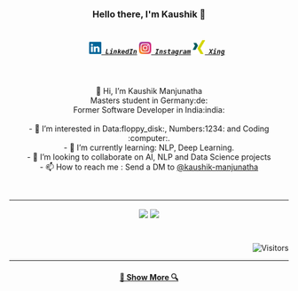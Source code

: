 <h3 align="center">Hello there, I'm Kaushik 👋</h3>
<h5 align="center">
  <code>
    <a href="https://www.linkedin.com/in/kaushik-manjunatha/" title="LinkedIn Profile"><img width="22" src="./LinkedIn.svg"> LinkedIn</a></code>
  <code><a href="https://www.instagram.com/kaushik_upadhya" title="Instagram Profile"><img width="22" src="./Instagram.svg"> Instagram</a></code>
 <code><a href="https://www.xing.com/profile/Kaushik_Manjunatha/" title="Xing Profile"><img width="22" src="./XingIcon.png"> Xing</a></code>
</h5>
<br>
<p align="center">

<p align="center">
👋 Hi, I’m Kaushik Manjunatha
  <br>Masters student in Germany:de:
  <br>Former Software Developer in India:india:
  <br><br>
- 👀 I’m interested in Data:floppy_disk:, Numbers:1234: and Coding :computer:.<br>
- 🌱 I’m currently learning: NLP, Deep Learning.<br>
- 💞️ I’m looking to collaborate on AI, NLP and Data Science projects<br>
- 📫 How to reach me : Send a DM to <a href="https://www.linkedin.com/in/kaushik-manjunatha/">@kaushik-manjunatha</a>
</p>
    <br>
</p>

<hr>
<p align=center>
    <img height=160 align="center" src="https://github-readme-stats.vercel.app/api?username=kaushikmupadhya&show_icons=true&theme=gruvbox">
    <img height=160 align="center" src="https://github-readme-stats.vercel.app/api/top-langs/?username=kaushikmupadhya&layout=compact&theme=gruvbox">
</p>

<!-- ![Kaushik's GitHub stats](https://github-readme-stats.vercel.app/api?username=kaushikmupadhya&show_icons=true&theme=radical) [![Most Used Languages](https://github-readme-stats.vercel.app/api/top-langs/?username=kaushikmupadhya&layout=compact)](https://github.com/kaushikmupadhya/github-readme-stats) --->

<br><p align="right">![Visitors](https://komarev.com/ghpvc/?username=kaushikmupadhya&color=blue&label=visitors)<br>

<hr>
<h4 align="center"><a href=https://github.com/adicadi?tab=repositories title="Show Repositories">🔎 Show More 🔍</a></h4>

<!---<br><p align="right">![](https://visitor-badge.laobi.icu/badge?page_id=kaushikmupadhya.kaushikmupadhya)<br>--->
<!---
kaushikmupadhya/kaushikmupadhya is a ✨ special ✨ repository because its `README.md` (this file) appears on your GitHub profile.
You can click the Preview link to take a look at your changes.
--->
